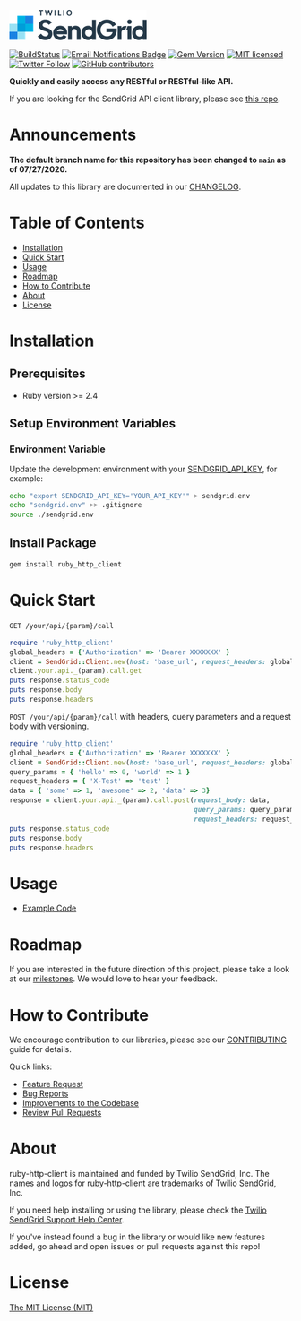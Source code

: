 ![SendGrid Logo](twilio_sendgrid_logo.png)

[![BuildStatus](https://travis-ci.org/sendgrid/ruby-http-client.svg?branch=main)](https://travis-ci.org/sendgrid/ruby-http-client)
[![Email Notifications Badge](https://dx.sendgrid.com/badge/ruby)](https://dx.sendgrid.com/newsletter/ruby)
[![Gem Version](https://badge.fury.io/rb/ruby_http_client.svg)](https://badge.fury.io/rb/ruby_http_client)
[![MIT licensed](https://img.shields.io/badge/license-MIT-blue.svg)](./LICENSE.md)
[![Twitter Follow](https://img.shields.io/twitter/follow/sendgrid.svg?style=social&label=Follow)](https://twitter.com/sendgrid)
[![GitHub contributors](https://img.shields.io/github/contributors/sendgrid/ruby-http-client.svg)](https://github.com/sendgrid/ruby-http-client/graphs/contributors)

**Quickly and easily access any RESTful or RESTful-like API.**

If you are looking for the SendGrid API client library, please see [this repo](https://github.com/sendgrid/sendgrid-ruby).

# Announcements
**The default branch name for this repository has been changed to `main` as of 07/27/2020.**

All updates to this library are documented in our [CHANGELOG](CHANGELOG.md).

# Table of Contents
- [Installation](#installation)
- [Quick Start](#quick-start)
- [Usage](#usage)
- [Roadmap](#roadmap)
- [How to Contribute](#contribute)
- [About](#about)
- [License](#license)

<a name="installation"></a>
# Installation

## Prerequisites

- Ruby version >= 2.4

## Setup Environment Variables

### Environment Variable

Update the development environment with your [SENDGRID_API_KEY](https://app.sendgrid.com/settings/api_keys), for example:

```bash
echo "export SENDGRID_API_KEY='YOUR_API_KEY'" > sendgrid.env
echo "sendgrid.env" >> .gitignore
source ./sendgrid.env
```

## Install Package

```bash
gem install ruby_http_client
```

<a name="quick-start"></a>
# Quick Start

`GET /your/api/{param}/call`

```ruby
require 'ruby_http_client'
global_headers = {'Authorization' => 'Bearer XXXXXXX' }
client = SendGrid::Client.new(host: 'base_url', request_headers: global_headers)
client.your.api._(param).call.get
puts response.status_code
puts response.body
puts response.headers
```

`POST /your/api/{param}/call` with headers, query parameters and a request body with versioning.

```ruby
require 'ruby_http_client'
global_headers = {'Authorization' => 'Bearer XXXXXXX' }
client = SendGrid::Client.new(host: 'base_url', request_headers: global_headers)
query_params = { 'hello' => 0, 'world' => 1 }
request_headers = { 'X-Test' => 'test' }
data = { 'some' => 1, 'awesome' => 2, 'data' => 3}
response = client.your.api._(param).call.post(request_body: data,
                                              query_params: query_params,
                                              request_headers: request_headers)
puts response.status_code
puts response.body
puts response.headers
```

<a name="usage"></a>
# Usage

- [Example Code](examples)

<a name="roadmap"></a>
# Roadmap

If you are interested in the future direction of this project, please take a look at our [milestones](https://github.com/sendgrid/ruby-http-client/milestones). We would love to hear your feedback.

<a name="contribute"></a>
# How to Contribute

We encourage contribution to our libraries, please see our [CONTRIBUTING](CONTRIBUTING.md) guide for details.

Quick links:

- [Feature Request](CONTRIBUTING.md#feature-request)
- [Bug Reports](CONTRIBUTING.md#submit-a-bug-report)
- [Improvements to the Codebase](CONTRIBUTING.md#improvements-to-the-codebase)
- [Review Pull Requests](CONTRIBUTING.md#code-reviews)

<a name="about"></a>
# About

ruby-http-client is maintained and funded by Twilio SendGrid, Inc. The names and logos for ruby-http-client are trademarks of Twilio SendGrid, Inc.

If you need help installing or using the library, please check the [Twilio SendGrid Support Help Center](https://support.sendgrid.com).

If you've instead found a bug in the library or would like new features added, go ahead and open issues or pull requests against this repo!

# License
[The MIT License (MIT)](LICENSE.md)

